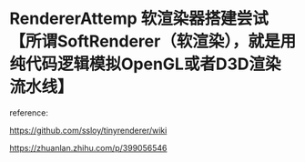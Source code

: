 # RendererAttemp 软渲染器搭建尝试【所谓SoftRenderer（软渲染），就是用纯代码逻辑模拟OpenGL或者D3D渲染流水线】

reference:

https://github.com/ssloy/tinyrenderer/wiki

https://zhuanlan.zhihu.com/p/399056546
